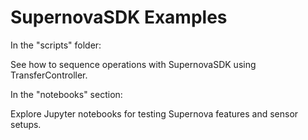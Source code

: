 # SupernovaSDK Examples
In the "scripts" folder:

See how to sequence operations with SupernovaSDK using TransferController.

In the "notebooks" section:

Explore Jupyter notebooks for testing Supernova features and sensor setups.

